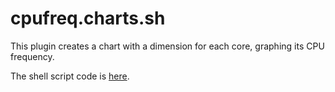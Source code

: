 # cpufreq.charts.sh

This plugin creates a chart with a dimension for each core, graphing its CPU frequency.

The shell script code is [here](https://github.com/netdata/netdata/blob/master/charts.d/cpufreq.chart.sh).
